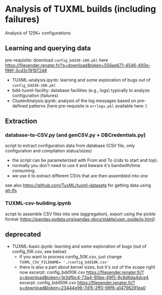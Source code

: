 # Analysis of TUXML builds (including failures)

Analysis of 125K+ configurations

## Learning and querying data 

pre-requisite: download `config_bdd30-100.pkl` here https://filesender.renater.fr/?s=download&token=556ae671-4546-493e-f96f-3cd3c1919724# 

 * TUXML-analysis.ipynb: learning and some exploration of bugs out of `config_bdd30-100.pkl`
 * bdd-tuxml-facility: database facilities (e.g., logs) typically to analyze configuration (failures)
 * ClusterAnalysis.ipynb: analysis of the log messages based on pre-defined patterns (here pre-requisite is `errlogs.pkl` available here: )
 
## Extraction

### database-to-CSV.py (and genCSV.py + DBCredentials.py) 

script to extract configuration data from database (CSV file, only configuration and compilation status/sizes)
   * the script can be parameterized with From and To (cids to start and top). 
   * normally you don't need to use it and beware it's bandwith/time consuming. 
   * we use it to extract different CSVs that are then assembled into one 
   
see also https://github.com/TuxML/tuxml-datasets for getting data using [git-lfs](https://git-lfs.github.com/)

### TUXML-csv-building.ipynb

script to assemble CSV files into one (aggregation), export using the pickle format (https://pandas.pydata.org/pandas-docs/stable/user_guide/io.html) 


## deprecated 

* TUXML-basic.ipynb: learning and some exploration of bugs (out of config_10K.csv, see below)
   * if you want to process config_50K.csv, just change `TUXML_CSV_FILENAME= './config_bdd10K.csv'`
   * there is also a part about kernel sizes, but it's out of the scope right now
excerpt: config_bdd10K.csv 
https://filesender.renater.fr/?s=download&token=1e3dfbc4-73a4-90be-49f5-9c8d6da4dce4 
excerpt: config_bdd50K.csv 
https://filesender.renater.fr/?s=download&token=23444e96-7d15-2ff0-99f6-a14796291ea0
